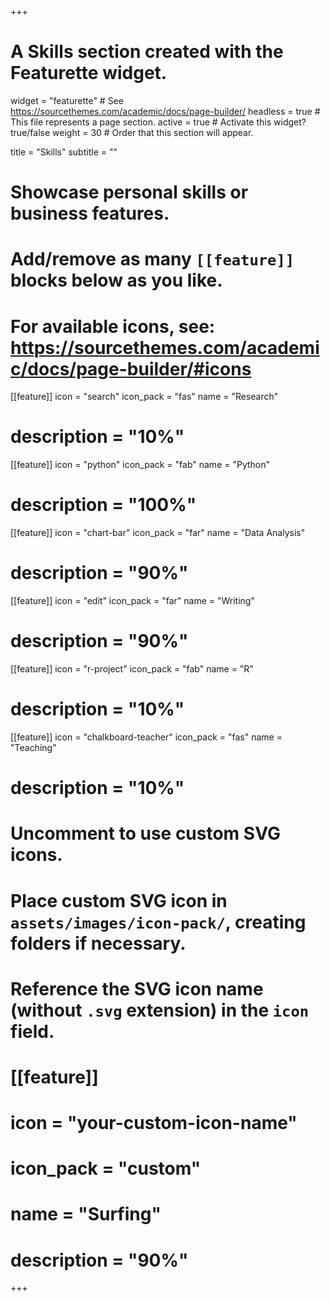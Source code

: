 +++
# A Skills section created with the Featurette widget.
widget = "featurette"  # See https://sourcethemes.com/academic/docs/page-builder/
headless = true  # This file represents a page section.
active = true  # Activate this widget? true/false
weight = 30  # Order that this section will appear.

title = "Skills"
subtitle = ""

# Showcase personal skills or business features.
# 
# Add/remove as many `[[feature]]` blocks below as you like.
# 
# For available icons, see: https://sourcethemes.com/academic/docs/page-builder/#icons

[[feature]]
  icon = "search"
  icon_pack = "fas"
  name = "Research"
  # description = "10%"
  
  [[feature]]
  icon = "python"
  icon_pack = "fab"
  name = "Python"
  # description = "100%" 

[[feature]]
  icon = "chart-bar"
  icon_pack = "far"
  name = "Data Analysis"
 # description = "90%" 
 
 [[feature]]
  icon = "edit"
  icon_pack = "far"
  name = "Writing"
 # description = "90%" 
  
[[feature]]
  icon = "r-project"
  icon_pack = "fab"
  name = "R"
  # description = "10%"
  
  [[feature]]
  icon = "chalkboard-teacher"
  icon_pack = "fas"
  name = "Teaching"
  # description = "10%"


# Uncomment to use custom SVG icons.
# Place custom SVG icon in `assets/images/icon-pack/`, creating folders if necessary.
# Reference the SVG icon name (without `.svg` extension) in the `icon` field.
# [[feature]]
#  icon = "your-custom-icon-name"
#  icon_pack = "custom"
#  name = "Surfing"
#  description = "90%"

+++
